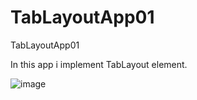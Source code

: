# TabLayoutApp01
TabLayoutApp01

In this app i implement TabLayout element.

![image](https://github.com/pmoschos/TabLayoutApp01/assets/133533759/b851e300-ec06-456c-9ee7-e1f8bd3429da)
